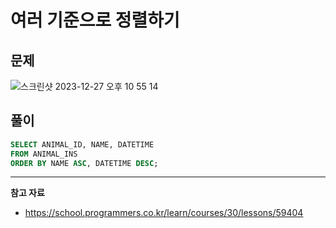 # 여러 기준으로 정렬하기

## 문제

![스크린샷 2023-12-27 오후 10 55 14](https://github.com/Heo-y-y/development-blog/assets/112863029/5212ce42-ff04-4d06-b3e6-aea1296b6856)

## 풀이

```sql
SELECT ANIMAL_ID, NAME, DATETIME
FROM ANIMAL_INS
ORDER BY NAME ASC, DATETIME DESC;
```

---

**참고 자료**

- <https://school.programmers.co.kr/learn/courses/30/lessons/59404>
